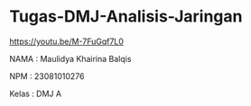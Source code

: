 # Tugas-DMJ-Analisis-Jaringan

https://youtu.be/M-7FuGqf7L0

NAMA : Maulidya Khairina Balqis

NPM : 23081010276

Kelas : DMJ A
